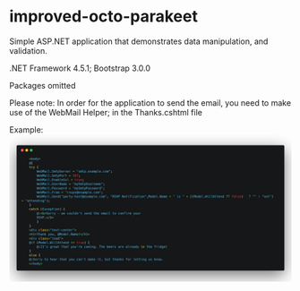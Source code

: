 # improved-octo-parakeet
Simple ASP.NET application that demonstrates data manipulation, and validation.

.NET Framework 4.5.1; 
Bootstrap 3.0.0

Packages omitted

Please note: In order for the application to send the email, you need to make use of the WebMail Helper; in the Thanks.cshtml file


Example:
![alt text](carbon.png "Description goes here")
